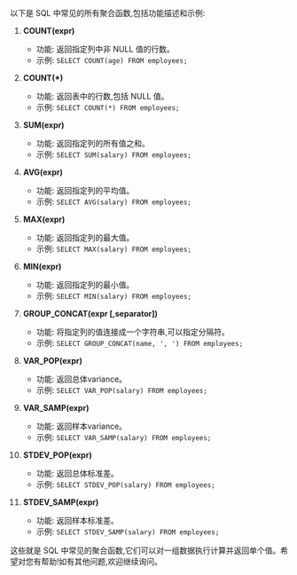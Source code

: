 以下是 SQL 中常见的所有聚合函数,包括功能描述和示例:

1. **COUNT(expr)** 
   - 功能: 返回指定列中非 NULL 值的行数。
   - 示例: `SELECT COUNT(age) FROM employees;`

2. **COUNT(*)**
   - 功能: 返回表中的行数,包括 NULL 值。
   - 示例: `SELECT COUNT(*) FROM employees;`

3. **SUM(expr)** 
   - 功能: 返回指定列的所有值之和。
   - 示例: `SELECT SUM(salary) FROM employees;`

4. **AVG(expr)**
   - 功能: 返回指定列的平均值。
   - 示例: `SELECT AVG(salary) FROM employees;`

5. **MAX(expr)**
   - 功能: 返回指定列的最大值。
   - 示例: `SELECT MAX(salary) FROM employees;`

6. **MIN(expr)**
   - 功能: 返回指定列的最小值。
   - 示例: `SELECT MIN(salary) FROM employees;`

7. **GROUP_CONCAT(expr [,separator])**
   - 功能: 将指定列的值连接成一个字符串,可以指定分隔符。
   - 示例: `SELECT GROUP_CONCAT(name, ', ') FROM employees;`

8. **VAR_POP(expr)**
   - 功能: 返回总体variance。
   - 示例: `SELECT VAR_POP(salary) FROM employees;`

9. **VAR_SAMP(expr)**
    - 功能: 返回样本variance。
    - 示例: `SELECT VAR_SAMP(salary) FROM employees;`

10. **STDEV_POP(expr)**
    - 功能: 返回总体标准差。
    - 示例: `SELECT STDEV_POP(salary) FROM employees;`

11. **STDEV_SAMP(expr)**
    - 功能: 返回样本标准差。
    - 示例: `SELECT STDEV_SAMP(salary) FROM employees;`

这些就是 SQL 中常见的聚合函数,它们可以对一组数据执行计算并返回单个值。希望对您有帮助!如有其他问题,欢迎继续询问。